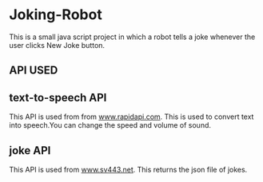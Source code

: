 # Joking-Robot
This is a small java script project in which a robot tells a joke whenever the user clicks New Joke button.
## API USED </br>
## text-to-speech API </br>
This API is used from from www.rapidapi.com. This is used to convert text into speech.You can change the speed and volume of sound.</br>
## joke API </br> 
This API is used from www.sv443.net. This returns the json file of jokes.

